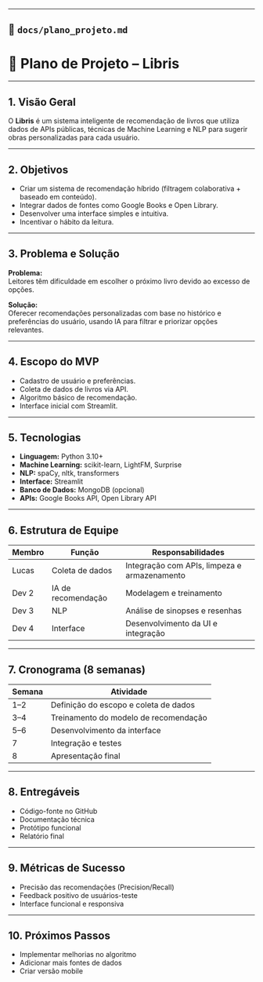 
---

## 📄 `docs/plano_projeto.md`


# 📘 Plano de Projeto – Libris

---

## 1. Visão Geral

O **Libris** é um sistema inteligente de recomendação de livros que utiliza dados de APIs públicas, técnicas de Machine Learning e NLP para sugerir obras personalizadas para cada usuário.

---

## 2. Objetivos

- Criar um sistema de recomendação híbrido (filtragem colaborativa + baseado em conteúdo).
- Integrar dados de fontes como Google Books e Open Library.
- Desenvolver uma interface simples e intuitiva.
- Incentivar o hábito da leitura.

---

## 3. Problema e Solução

**Problema:**  
Leitores têm dificuldade em escolher o próximo livro devido ao excesso de opções.

**Solução:**  
Oferecer recomendações personalizadas com base no histórico e preferências do usuário, usando IA para filtrar e priorizar opções relevantes.

---

## 4. Escopo do MVP

- Cadastro de usuário e preferências.
- Coleta de dados de livros via API.
- Algoritmo básico de recomendação.
- Interface inicial com Streamlit.

---

## 5. Tecnologias

- **Linguagem:** Python 3.10+
- **Machine Learning:** scikit-learn, LightFM, Surprise
- **NLP:** spaCy, nltk, transformers
- **Interface:** Streamlit
- **Banco de Dados:** MongoDB (opcional)
- **APIs:** Google Books API, Open Library API

---

## 6. Estrutura de Equipe

| Membro | Função | Responsabilidades |
|--------|--------|-------------------|
| Lucas  | Coleta de dados | Integração com APIs, limpeza e armazenamento |
| Dev 2  | IA de recomendação | Modelagem e treinamento |
| Dev 3  | NLP | Análise de sinopses e resenhas |
| Dev 4  | Interface | Desenvolvimento da UI e integração |

---

## 7. Cronograma (8 semanas)

| Semana | Atividade |
|--------|-----------|
| 1–2    | Definição do escopo e coleta de dados |
| 3–4    | Treinamento do modelo de recomendação |
| 5–6    | Desenvolvimento da interface |
| 7      | Integração e testes |
| 8      | Apresentação final |

---

## 8. Entregáveis

- Código-fonte no GitHub
- Documentação técnica
- Protótipo funcional
- Relatório final

---

## 9. Métricas de Sucesso

- Precisão das recomendações (Precision/Recall)
- Feedback positivo de usuários-teste
- Interface funcional e responsiva

---

## 10. Próximos Passos

- Implementar melhorias no algoritmo
- Adicionar mais fontes de dados
- Criar versão mobile
